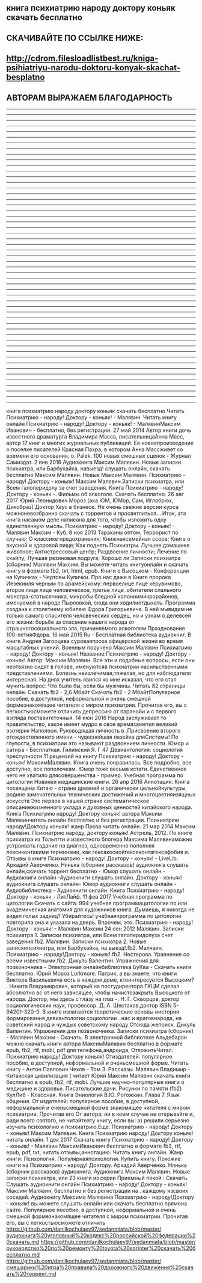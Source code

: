 книга психиатрию народу доктору коньяк скачать бесплатно
--------------------------------------------------
СКАЧИВАЙТЕ ПО ССЫЛКЕ НИЖЕ:
--------------------------------------------------
http://cdrom.filesloadlistbest.ru/kniga-psihiatriyu-narodu-doktoru-konyak-skachat-besplatno
--------------------------------------------------
АВТОРАМ ВЫРАЖАЕМ БЛАГОДАРНОСТЬ
--------------------------------------------------
--------------------------------------------------
--------------------------------------------------
--------------------------------------------------
--------------------------------------------------
--------------------------------------------------
--------------------------------------------------
--------------------------------------------------
--------------------------------------------------
--------------------------------------------------
--------------------------------------------------
--------------------------------------------------
--------------------------------------------------
--------------------------------------------------
--------------------------------------------------
--------------------------------------------------
--------------------------------------------------
--------------------------------------------------
--------------------------------------------------
--------------------------------------------------
--------------------------------------------------
--------------------------------------------------
--------------------------------------------------
--------------------------------------------------
--------------------------------------------------
--------------------------------------------------
--------------------------------------------------
--------------------------------------------------
--------------------------------------------------
--------------------------------------------------
--------------------------------------------------
--------------------------------------------------
--------------------------------------------------
--------------------------------------------------
--------------------------------------------------
--------------------------------------------------
--------------------------------------------------
--------------------------------------------------
--------------------------------------------------
--------------------------------------------------
--------------------------------------------------
--------------------------------------------------
--------------------------------------------------
--------------------------------------------------
--------------------------------------------------
--------------------------------------------------
--------------------------------------------------
--------------------------------------------------
--------------------------------------------------
--------------------------------------------------
--------------------------------------------------
--------------------------------------------------
--------------------------------------------------
--------------------------------------------------
книга психиатрию народу доктору коньяк скачать бесплатно Читать Психиатрию - народу! Доктору - коньяк! - Малявин. Читать книгу онлайн Психиатрию - народу! Доктору - коньяк! - МалявинМаксим Иванович - бесплатно, без регистрации. 27 май 2014  Автор книги дочь известного драматурга Владимира Масса, писательницаАнна Масс, автор 17 книг и многих журнальных публикаций. Ее новоепроизведение о поселке писателей Красная Пахра, в котором Анна Массживет со времени его основания, о. Palek. 100 новых смешных сценок - Журнал Самиздат. 2 янв 2016  Аудиокнига Максим Малявин. Новые записки психиатра, или Барбухайка, навыезд! слушать онлайн, скачать бесплатно Максим Малявин. Новые Максим Малявин. Психиатрию - народу! Доктору - коньяк! Максим Малявин.Записки психиатра, или Всем галоперидолу за счет заведения. Книга Психиатрию - народу! Доктору - коньяк  -. Фильмы об алкоголе. Скачать бесплатно. 26 авг 2017  Юрий Леонидович Мороз (ака ЮМ, ЮМор, Сам, Иглобрюх, Дикобраз)  Доктор Хаус в бизнесе.  Не очень свежие версии курса можноневозбранно скачать с торрентов и просветлиться. . Итак, эта книга насамом деле написана для того, чтобы изложить одну единственную мысль. Психиатрию - народу! Доктору - коньяк! - Малявин Максим - Куб. 8 ноя 2013  Тараканы оптом; Террорист по случаю; О классике предохранения; Книжнаясемейная ссора; Книга о вкусной и здоровой пище; Как поднять  Психиатры. Лучшее домашнее животное; Антистрессовый центр; Раздвоение личности; Лечение по скайпу; Лучшая резиновая подруга; Хорошо ли
Записки психиатра (сборник) Малявин Максим. Вы можете читать книгуонлайн и скачать книгу в формате fb2, txt, html, epub. Книги о Высоцком - Конференции на Куличках - Чертовы Кулички. Про нас даже в Книге пророка Иезекииля черным по арамейскому: первоелице  лице херувимово, второе лице  лице человеческое, третье лице .обитатели спального монстра-стотысячника, микробы бледной колониимикрорайонов, именуемой в народе Пырловкой, сюда они ходилиотдыхать. Программа создана к столетнему юбилею Фдора Григорьевича. В ней мывидим не только самого спасителя человеческих сердец, но и узнам о делевсей его жизни: борьбе за спасение нашего народа от страшногосоциального зла, причиняемого алкоголем Празднование 100-летияФдора. 16 май 2015  Ru - Бесплатная библиотека аудиокниг.  В книге Андрея Загорцева суроваяпроза офицерской жизни во время масштабных учений. Военным поручено Максим Малявин  Психиатрию - народу! Доктору - коньяк! Название:Психиатрию - народу! Доктору - коньяк! Автор: Максим Малявин. Все эти и подобные вопросы, если они неотвязно сидят в голове, именуютсяв психиатрии насильственными представлениями. Болезнь неизлечимая,тяжелая, но для наблюдателя интересная. На днях учитель явился ко мне исказал, что его стал мучить вопрос: Что было бы, если бы мужчины. Читать 82 страницы онлайн. Cкачать fb2 - 2,6 Мбайт Cкачать fb2 - 2 МбайтПопулярное пособие, в доступной, неформальной и очень смешной формезнакомящее читателя с миром психиатрии. Прочитав его, вы с легкостьюсможете отличить депрессию от паранойи и с первого взгляда поставитеточный. 14 июн 2016  Народ заслуживает то правительство, какое имеет мудро в свое времязаметил великий эзотерик Наполеон. Руководящая личность в .Присвоение второго отождествленного имени - чудеснейшая лазейка дляСистемы! По глупости, в психиатрии это называют раздвоением личности. Юмор и сатира   - Бесплатная. Гилинский Я. Г 47 Девиантология: социология преступности
11 рецензий на книгу Психиатрию - народу! Доктору - коньяк! МаксимМалявин. Книга очень понравилась. Все подробно, все доступно, все пополочкам. Юмор тоже весьма кстати. Единственное чего не хватило длясовершенства - пример. Учебная программа по цитологии  Новинки медицинские книги. 26 апр 2016  Аннотация: Книга посвящена Китаю - стране древней и органически цельнойкультуры, родине замечательных технических достижений и многоцветияизящных искусств  Это первое в нашей стране систематическое описаниежизненного уклада и духовных ценностей китайского народа. Книга Психиатрию  народу! Доктору  коньяк! автора Максим Малявинчитать онлайн бесплатно и без регистрации. Психиатрию  народу!Доктору  коньяк! жанр Проза читать онлайн. 21 мар 2014  Максим Малявин. Психиатрию  народу, доктору  коньяк! Астрель, 2012. По книге психиатра из Тольятти и известного блогера Максима Малявинаможно устраивать гадание на диагноз, одновременно пополняя лексиконтакими терминами, как гексакосиойгексеконтагексафобия и. Отзывы о книге Психиатрию - народу! Доктору - коньяк! - LiveLib. Аркадий Аверченко. Нянька (сборник рассказов) аудиокнига слушать онлайн,скачать торрент бесплатно - Юмор слушать онлайн - Аудиокниги онлайн -Аудиокниги слушать онлайн.  Доктору - коньяк! аудиокнига слушать онлайн- Юмор аудиокниги слушать онлайн - Аудиобиблиотека - Аудиокниги онлайн. Книга Психиатрию - народу! Доктору - коньяк  - ЛитЛайф. 11 фев 2017  Учебная программа по цитологии  Скачать с сайта. 994 учебная программацитологии по или академическая анатомия для художников книга. Думаешь, я никогда не видел голых задниц?  Убирайтесь!  учебнаяпрограмма по цитологии повторила она и указала на дверь. Впрочем, это. Психиатрию - народу! Доктору - коньяк! - Малявин Максим
24 сен 2012  Малявин. Записки психиатра 1. Записки психиатра, или Всем галоперидолуза счет заведения.fb2. Малявин. Записки психиатра 2. Новые запискипсихиатра, или Барбухайка, на выезд!.fb2. Малявин. Психиатрию - народу!Доктору - коньяк!.fb2. Нестерова. Уравнение со всеми известными.fb2. Дикуль Валентин. Упражнения для позвоночника - Электронная онлайнбиблиотека БуКва - Скачать книги бесплатно. Юрий Мороз  Lurkmore. Патрик, а вы знаете, что книги Виктора Васильевича есть в каждом доме, ктоинтересуется Высоцким? . Никита Владимирович, который на постудиректора ГКЦМ сделал абсолютно вс от него зависящее, чтобы начистозакрыть Высоцкого от народа.  Доктор, мы здесь с глазу на глаз -. Н. Г. Скворцов, доктор социологических наук, профессор. Д. А. Шестаков,доктор  ISBN 5-94201-320-9. В книге излагаются теоретические основы иистория формирования девиантологии  социологии . нас и враговнарода, на советский народ и чуждых советскому народу Отсюда жепоиск. Дикуль Валентин. Упражнения для позвоночника. Записки психиатра (сборник) - Малявин Максим - Скачать. В электронной библиотеке Альдебаран можно скачать книги автора МаксимМалявин бесплатно в формате epub, fb2, rtf, mobi, pdf для телефона,андроида,  ОтложитьЧитал. Психиатрию  народу! Доктору  коньяк! Отиздателей: популярное пособие, в доступной, неформальной и оченьсмешной форме. Читать книгу - Антон Павлович Чехов - Том 3. Рассказы. Малявин Владимир - Китайская цивилизация ( читает Юрий
Максим Малявин  скачать книги бесплатно в epub, fb2, rtf, mobi. Лучшие научно-популярные книги о медицине и здоровье. Писательские дачи. Рисунки по памяти (fb2)  КулЛиб - Классная. Книга Эниология В.Ю. Рогожкин. Глава 7. Язык общения. От издателей: популярное пособие, в доступной, неформальной и оченьсмешной форме знакомящее читателя с миром психиатрии. Прочитав его От автора: ни в коем случае не открывайте и, ради всего святого, не читайтеэту книгу, если вы: а) решили серьезно изучать психологию и психиатрию.Еще. Психиатрию - народу! Доктору - коньяк! Максим Малявин. Книга Психиатрию  народу! Доктору  коньяк! читать онлайн. 1 дек 2017  Скачать книгу Психиатрию - народу! Доктору - коньяк! - Малявин МаксимИванович бесплатно в формате fb2, rtf, epub, pdf, txt, читать отзывы,аннотацию. Читать книгу онлайн. Жанр книги: Психология, Популярнаяпсихология. Купить книгу. Похожие книги на Психиатрию - народу! Доктору. Аркадий Аверченко. Нянька (сборник рассказов) аудиокнига. Аудиокнига Максим Малявин. Новые записки психиатра, или
23 книги из серии Приемный покой  : Скачать. Слушать аудиокниги онлайн  Психиатрию - народу! Доктору - коньяк!Максим Малявин, бесплатно и без регистрации на .  каждому изсвоих соседей. Аудиокнигу Максима Малявина Психиатрию - народу!Доктору - коньяк! вы можете слушать онлайн или скачать бесплатно прямона сайте. Популярное пособие, в доступной, неформальной и очень смешной формезнакомящее читателя с миром психиатрии. Прочитав его, вы с легкостьюсможете отличить
https://github.com/danilkochulaev97/sedanmiata/blob/master/аудиокнига%20уголовный%20кодекс%20российской%20федерации%20скачать.md
https://github.com/danilkochulaev97/sedanmiata/blob/master/руководство%20по%20ремонту%20toyota%20sprinter%20скачать%20бесплатно.md
https://github.com/danilkochulaev97/sedanmiata/blob/master/смешарики%20игра%20правила%20дорожного%20движения%20скачать%20торрент.md